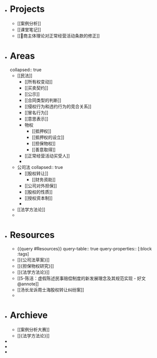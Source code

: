 - # Projects
	- [[案例分析]]
	- [[课堂笔记]]
	- [[📝商主体理论对正常经营活动条款的修正]]
- # Areas
  collapsed:: true
	- [[民法]]
		- [[所有权变动]]
		- [[买卖契约]]
		- [[公示]]
		- [[合同类型的判断]]
		- [[侵权行为和违约行为的竞合关系]]
		- [[冒名行为]]
		- [[意思表示]]
		- 物权
			- [[抵押权]]
			- [[抵押权的设立]]
			- [[担保物权]]
			- [[善意取得]]
		- [[正常经营活动买受人]]
		-
	- 公司法
	  collapsed:: true
		- [[股权转让]]
			- [[财务资助]]
		- [[公司对外担保]]
		- [[股权的性质]]
		- [[授权资本制]]
		-
	- [[法学方法论]]
	-
- # Resources
	- {{query #Resources}}
	  query-table:: true
	  query-properties:: [:block :tags]
	- [[《公司法草案》]]
	- [[《担保物权研究》]]
	- [[《法学方法论》]]
	- [[5-陈洁：虚假陈述民事赔偿制度的新发展理念及其规范实现 - 好文@annote]]
	- [[汤长龙诉周士海股权转让纠纷案]]
	-
- # Archieve
	- [[案例分析大赛]]
	- [[《法学方法论》]]
-
-
-